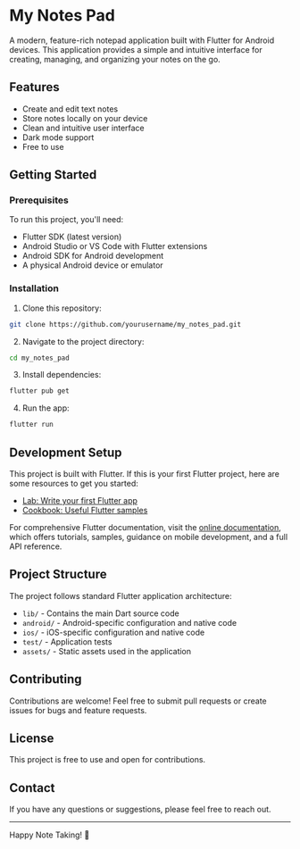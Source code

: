 # My Notes Pad

A modern, feature-rich notepad application built with Flutter for Android devices. This application provides a simple and intuitive interface for creating, managing, and organizing your notes on the go.

## Features

- Create and edit text notes
- Store notes locally on your device
- Clean and intuitive user interface
- Dark mode support
- Free to use

## Getting Started

### Prerequisites

To run this project, you'll need:

- Flutter SDK (latest version)
- Android Studio or VS Code with Flutter extensions
- Android SDK for Android development
- A physical Android device or emulator

### Installation

1. Clone this repository:
```bash
git clone https://github.com/yourusername/my_notes_pad.git
```

2. Navigate to the project directory:
```bash
cd my_notes_pad
```

3. Install dependencies:
```bash
flutter pub get
```

4. Run the app:
```bash
flutter run
```

## Development Setup

This project is built with Flutter. If this is your first Flutter project, here are some resources to get you started:

- [Lab: Write your first Flutter app](https://flutter.dev/docs/get-started/codelab)
- [Cookbook: Useful Flutter samples](https://flutter.dev/docs/cookbook)

For comprehensive Flutter documentation, visit the [online documentation](https://flutter.dev/docs), which offers tutorials, samples, guidance on mobile development, and a full API reference.

## Project Structure

The project follows standard Flutter application architecture:

- `lib/` - Contains the main Dart source code
- `android/` - Android-specific configuration and native code
- `ios/` - iOS-specific configuration and native code
- `test/` - Application tests
- `assets/` - Static assets used in the application

## Contributing

Contributions are welcome! Feel free to submit pull requests or create issues for bugs and feature requests.

## License

This project is free to use and open for contributions.

## Contact

If you have any questions or suggestions, please feel free to reach out.

---

Happy Note Taking! 📝
